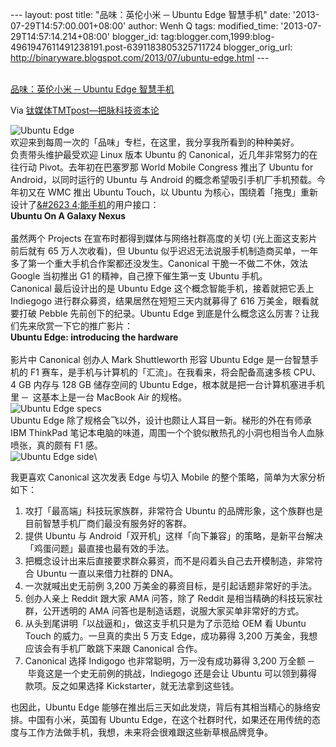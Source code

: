 --- layout: post title: "品味：英伦小米 ─ Ubuntu Edge 智慧手机" date:
'2013-07-29T14:57:00.001+08:00' author: Wenh Q tags: modified\_time:
'2013-07-29T14:57:14.214+08:00' blogger\_id:
tag:blogger.com,1999:blog-4961947611491238191.post-6391183805325711724
blogger\_orig\_url:
http://binaryware.blogspot.com/2013/07/ubuntu-edge.html ---

[\
品味：英伦小米 ─ Ubuntu Edge
智慧手机](http://www.tmtpost.com/51614.html)

Via [钛媒体TMTpost—把脉科技资本论](http://www.tmtpost.com/)

![Ubuntu
Edge](http://www.tmtpost.com/wp-content/plugins/wp-o-matic/cache/e60f47a01e_edge-1-large-550x476.jpg)\
欢迎来到每周一次的「品味」专栏，在这里，我分享我所看到的种种美好。\
负责带头维护最受欢迎 Linux 版本 Ubuntu 的
Canonical，近几年非常努力的在往行动 Pivot。去年初在巴塞罗那 World Mobile
Congress 推出了 Ubuntu for Android，以同时运行的 Ubuntu 与 Android
的概念希望吸引手机厂手机预载。今年初又在 WMC 推出 Ubuntu Touch，以
Ubuntu 为核心，围绕着「拖曳」重新设计了[&\#2623
4;能手机](http://www.tmtpost.com/tag/smartphone "查看 智能手机 中的全部文章")的用户接口：\
**Ubuntu On A Galaxy Nexus**\
\
虽然两个 Projects 在宣布时都得到媒体与网络社群高度的关切
(光上面这支影片前后就有 65 万人次收看)，但 Ubuntu
似乎迟迟无法说服手机制造商买单，一年多了第一个重大手机合作案都还没发生。Canonical
干脆一不做二不休，效法 Google 当初推出 G1 的精神，自己撩下催生第一支
Ubuntu 手机。\
Canonical 最后设计出的是 Ubuntu Edge 这个概念智能手机，接着就把它丢上
Indiegogo 进行群众募资，结果居然在短短三天内就募得了 616
万美金，眼看就要打破 Pebble 先前创下的纪录。Ubuntu Edge
到底是什么概念这么厉害？让我们先来欣赏一下它的推广影片：\
**Ubuntu Edge: introducing the hardware**\
\
 影片中 Canonical 创办人 Mark Shuttleworth 形容 Ubuntu Edge
是一台智慧手机的 F1
赛车，是手机与计算机的「汇流」。在我看来，将会配备高速多核 CPU、4 GB
内存与 128 GB 储存空间的 Ubuntu Edge，根本就是把一台计算机塞进手机里 ─ 
这基本上是一台 MacBook Air 的规格。\
![Ubuntu Edge
specs](http://www.tmtpost.com/wp-content/plugins/wp-o-matic/cache/b2a8274274_Screen-Shot-2013-07-26-at-8-41-37-AM-550x371.png)\
Ubuntu Edge 除了规格会飞以外，设计也颇让人耳目一新。梯形的外在有师承 IBM
ThinkPad
笔记本电脑的味道，周围一个个貌似散热孔的小洞也相当令人血脉喷张，真的颇有
F1 感。\
![Ubuntu Edge
side](http://www.tmtpost.com/wp-content/plugins/wp-o-matic/cache/b8969c8e41_edge-2-large-550x146.jpg)\

我更喜欢 Canonical 这次发表 Edge 与切入 Mobile
的整个策略，简单为大家分析如下：

1.  攻打「最高端」科技玩家族群，非常符合 Ubuntu
    的品牌形象，这个族群也是目前智慧手机厂商们最没有服务好的客群。
2.  提供 Ubuntu 与
    Android「双开机」这样「向下兼容」的策略，是新平台解决「鸡蛋问题」最直接也最有效的手法。
3.  把概念设计出来后直接要求群众募资，而不是闷着头自己去开模制造，非常符合
    Ubuntu 一直以来借力社群的 DNA。
4.  一次就喊出史无前例 3,200 万美金的募资目标，是引起话题非常好的手法。
5.  创办人亲上 Reddit 跟大家 AMA 问答，除了 Reddit
    是相当精确的科技玩家社群，公开透明的 AMA
    问答也是制造话题，说服大家买单非常好的方式。
6.  从头到尾讲明「以战逼和」，做这支手机只是为了示范给 OEM 看 Ubuntu
    Touch 的威力。一旦真的卖出 5 万支 Edge，成功募得 3,200
    万美金，我想应该会有手机厂敢跳下来跟 Canonical 合作。
7.  Canonical 选择 Indigogo 也非常聪明，万一没有成功募得 3,200 万全额 ─
     毕竟这是一个史无前例的挑战，Indiegogo 还是会让 Ubuntu
    可以领到募得款项。反之如果选择 Kickstarter，就无法拿到这些钱。

也因此，Ubuntu Edge
能够在推出后三天如此发烧，背后有其相当精心的脉络安排。中国有小米，英国有
Ubuntu
Edge，在这个社群时代，如果还在用传统的态度与工作方法做手机，我想，未来将会很难跟这些新草根品牌竞争。

